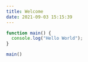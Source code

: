 ```yaml
---
title: Welcome
date: 2021-09-03 15:15:39
---
```


```javascript
function main() {
  console.log("Hello World");
}

main()
```